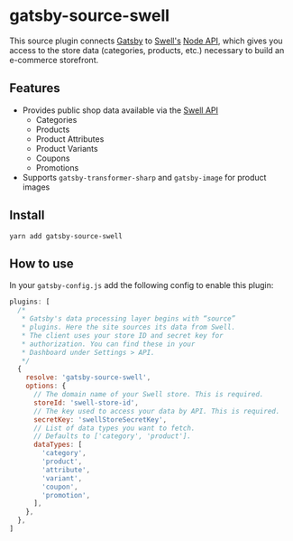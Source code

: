 # gatsby-source-swell

This source plugin connects [Gatsby](https://www.gatsbyjs.com/) to [Swell's](https://www.swell.is/) [Node API](https://swell.store/docs/api/), which gives you access to the store data (categories, products, etc.) necessary to build an e-commerce storefront.

## Features

- Provides public shop data available via the [Swell API](https://swell.store/docs/api/)
  - Categories
  - Products
  - Product Attributes
  - Product Variants
  - Coupons
  - Promotions
- Supports `gatsby-transformer-sharp` and `gatsby-image` for product images

## Install

```shell
yarn add gatsby-source-swell
```

## How to use

In your `gatsby-config.js` add the following config to enable this plugin:

```js
plugins: [
  /*
   * Gatsby's data processing layer begins with “source”
   * plugins. Here the site sources its data from Swell.
   * The client uses your store ID and secret key for
   * authorization. You can find these in your
   * Dashboard under Settings > API.
   */
  {
    resolve: 'gatsby-source-swell',
    options: {
      // The domain name of your Swell store. This is required.
      storeId: 'swell-store-id',
      // The key used to access your data by API. This is required.
      secretKey: 'swellStoreSecretKey',
      // List of data types you want to fetch.
      // Defaults to ['category', 'product'].
      dataTypes: [
        'category',
        'product',
        'attribute',
        'variant',
        'coupon',
        'promotion',
      ],
    },
  },
]
```
